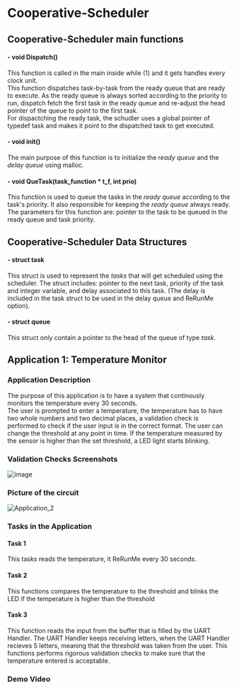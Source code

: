 # Cooperative-Scheduler

**Cooperative-Scheduler main functions**
-------------------------------------------
#### - void Dispatch() 
This function is called in the main inside while (1) and it gets handles every clock unit. \
This function dispatches task-by-task from the ready queue that are ready to execute. As the ready queue is always sorted according to the priority to run, dispatch fetch the first task in the ready queue and re-adjust the head pointer of the queue to point to the first task. \
For dispactching the ready task, the schudler uses a global pointer of typedef task and makes it point to the dispatched task to get executed.

#### - void init() 
The main purpose of this function is to initialize the *ready queue* and the *delay queue* using malloc.

#### - void QueTask(task_function * t_f, int prio)
This function is used to queue the tasks in the *ready queue* according to the task's priority. It also responsible for keeping the *ready queue* always ready. The parameters for this function are: pointer to the task to be queued in the ready queue and task priority.


**Cooperative-Scheduler Data Structures**
-------------------------------------------
#### - struct task
This struct is used to represent the *tasks* that will get scheduled using the scheduler. The struct includes:  pointer to the next task, priority of the task and integer variable, and delay associated to this task. (The delay is included in the task struct to be used in the delay queue and ReRunMe option).

#### - struct queue
This struct only contain a pointer to the head of the queue of type *task*.


**Application 1: Temperature Monitor**
-------------------------------------------
### Application Description
The purpose of this application is to have a system that continously monitors the temperature every 30 seconds.\
The user is prompted to enter a temperature, the temperature has to have two whole numbers and two decimal places, a validation check is performed to check if the user input is in the correct format. The user can change the threshold at any point in time. If the temperature measured by the sensor is higher than the set threshold, a LED light starts blinking. 

### Validation Checks Screenshots
![image](https://user-images.githubusercontent.com/61902007/114313989-25676780-9af9-11eb-9967-2185dd6d0a61.png)

### Picture of the circuit
![Application_2](https://user-images.githubusercontent.com/61902007/114314503-46c95300-9afb-11eb-8e4d-f53dc0d9aa46.png)

### Tasks in the Application

#### Task 1
This tasks reads the temperature, it ReRunMe every 30 seconds.
#### Task 2
This functions compares the temperature to the threshold and blinks the LED if the temperature is higher than the threshold
#### Task 3
This function reads the input from the buffer that is filled by the UART Handler. The UART Handler keeps receiving letters, when the UART Handler recieves 5 letters, meaning that the threshold was taken from the user. This functions performs rigorous validation checks to make sure that the temperature entered is acceptable.  

### Demo Video 



